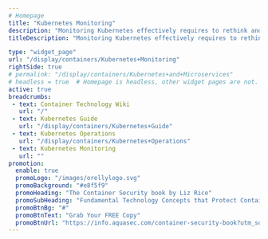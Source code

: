 ```yaml
---
# Homepage
title: "Kubernetes Monitoring"
description: "Monitoring Kubernetes effectively requires to rethink and reorient all monitoring strategies, especially if using traditional hosts such as VMs or physical machines. This page gathers resources about how to monitor Kubernetes cluster with tools like Prometheus and Datadog."
titleDescription: "Monitoring Kubernetes effectively requires to rethink and reorient all monitoring strategies, especially if using traditional hosts such as <a href='/display/containers/Docker+Containers+vs.+Virtual+Machines'>VMs or physical machines</a>. This page gathers resources about how to monitor Kubernetes cluster with tools like Prometheus and Datadog." 

type: "widget_page"
url: "/display/containers/Kubernetes+Monitoring" 
rightSide: true 
# permalink: "/display/containers/Kubernetes+and+Microservices"
# headless = true  # Homepage is headless, other widget pages are not.
active: true
breadcrumbs:
 - text: Container Technology Wiki
   url: "/"
 - text: Kubernetes Guide
   url: "/display/containers/Kubernetes+Guide"
 - text: Kubernetes Operations
   url: "/display/containers/Kubernetes+Operations"
 - text: Kubernetes Monitoring
   url: ""
promotion:
  enable: true
  promoLogo: "/images/orellylogo.svg"
  promoBackground: "#e8f5f9"
  promoHeading: "The Container Security book by Liz Rice"
  promoSubHeading: "Fundamental Technology Concepts that Protect Containerized Applications"
  promoBtnBg: "#"
  promoBtnText: "Grab Your FREE Copy"
  promoBtnUrl: "https://info.aquasec.com/container-security-book?utm_source=wiki"
---
```


